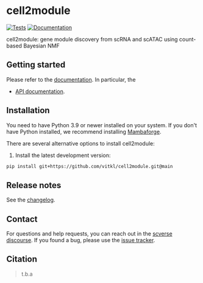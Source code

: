 # cell2module

[![Tests][badge-tests]][link-tests]
[![Documentation][badge-docs]][link-docs]

[badge-tests]: https://img.shields.io/github/actions/workflow/status/vitkl/cell2module/test.yaml?branch=main
[link-tests]: https://github.com/vitkl/cell2module/actions/workflows/test.yml
[badge-docs]: https://img.shields.io/readthedocs/cell2module

cell2module: gene module discovery from scRNA and scATAC using count-based Bayesian NMF

## Getting started

Please refer to the [documentation][link-docs]. In particular, the

-   [API documentation][link-api].

## Installation

You need to have Python 3.9 or newer installed on your system. If you don't have
Python installed, we recommend installing [Mambaforge](https://github.com/conda-forge/miniforge#mambaforge).

There are several alternative options to install cell2module:

<!--
1) Install the latest release of `cell2module` from `PyPI <https://pypi.org/project/cell2module/>`_:

```bash
export PYTHONNOUSERSITE="aaaaa"
conda create -y -n cell2module_v01 python=3.9
conda activate cell2module_v01
pip install cell2module
```
-->

1. Install the latest development version:

```bash
pip install git+https://github.com/vitkl/cell2module.git@main
```

## Release notes

See the [changelog][changelog].

## Contact

For questions and help requests, you can reach out in the [scverse discourse][scverse-discourse].
If you found a bug, please use the [issue tracker][issue-tracker].

## Citation

> t.b.a

[scverse-discourse]: https://discourse.scverse.org/
[issue-tracker]: https://github.com/vitkl/cell2module/issues
[changelog]: https://cell2module.readthedocs.io/latest/changelog.html
[link-docs]: https://cell2module.readthedocs.io
[link-api]: https://cell2module.readthedocs.io/latest/api.html
